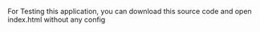For Testing this application, you can download this source code and open index.html without any config